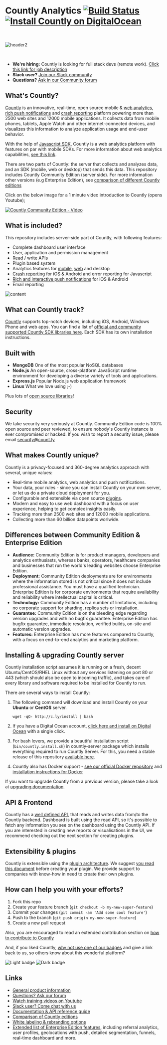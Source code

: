 
# Countly Analytics [![Build Status](https://api.travis-ci.org/Countly/countly-server.png?branch=master)](https://travis-ci.org/Countly/countly-server) [![Install Countly on DigitalOcean](http://do.count.ly/button.svg?v2)](http://do.count.ly)

<br/>

![header2](http://count.ly/wp-content/uploads/2017/09/github-image-update.png)

<br/>

* **We're hiring:** Countly is looking for full stack devs (remote work). [Click this link for job description](https://count.ly/full-stack-node-js-developer)
* **Slack user?** [Join our Slack community](http://slack.count.ly:3000/)
* **Questions?** [Ask in our Community forum](http://community.count.ly)

## What's Countly?
[Countly](http://count.ly) is an innovative, real-time, open source mobile & [web analytics](http://count.ly/web-analytics), [rich push notifications](http://count.ly/push-notifications) and [crash reporting](http://count.ly/crash-reports) platform powering more than 2500 web sites and 12000 mobile applications. It collects data from mobile phones, tablets, Apple Watch and other internet-connected devices, and visualizes this information to analyze application usage and end-user behavior. 

With the help of [Javascript SDK](http://github.com/countly/countly-sdk-web), Countly is a web analytics platform with features on par with mobile SDKs. For more information about web analytics capabilities, [see this link](http://count.ly/web-analytics).

There are two parts of Countly: the server that collects and analyzes data, and an SDK (mobile, web or desktop) that sends this data. This repository includes Countly Community Edition (server side). For more information other versions (e.g Enterprise Edition), see [comparison of different Countly editions](https://count.ly/compare)

Click on the below image for a 1 minute video introduction to Countly (opens Youtube);

[![Countly Community Edition - Video](https://count.ly/wp-content/uploads/2017/01/countly-ce-1min-video.png)](https://youtu.be/htKeh9bsZwA)


## What is included? 

This repository includes server-side part of Countly, with following features: 

* Complete dashboard user interface
* User, application and permission management
* Read / write APIs
* Plugin based system
* Analytics features for [mobile](http://count.ly/features), [web](http://count.ly/web-analytics) and desktop
* [Crash reporting](http://count.ly/crash-reports) for iOS & Android and error reporting for Javascript
* [Rich and interactive push notifications](http://count.ly/push-notifications) for iOS & Android
* Email reporting

![content](http://count.ly/wp-content/uploads/2017/05/all-grey.png)

## What can Countly track? 

[Countly](http://count.ly) supports top-notch devices, including iOS, Android, Windows Phone and web apps. You can find a list of [official and community supported Countly SDK libraries here](https://count.ly/resources/source/download-sdk). Each SDK has its own installation instructions.

## Built with 

* **MongoDB** One of the most popular NoSQL databases
* **Node.js** An open-source, cross-platform JavaScript runtime environment for developing a diverse variety of tools and applications.
* **Express.js** Popular Node.js web application framework 
* **Linux** What we love using ;-)

Plus lots of [open source libraries](http://resources.count.ly/docs/list-of-open-source-components-in-countly)!

## Security

We take security very seriously at Countly. Community Edition code is 100% open source and peer reviewed, to ensure nobody's Countly instance is ever compromised or hacked. If you wish to report a security issue, please email security@count.ly

## What makes Countly unique? 

Countly is a privacy-focused and 360-degree analytics approach with several, unique values:

* Real-time mobile analytics, web analytics and push notifications.
* Your data, your rules - since you can install Countly on your own server, or let us do a private cloud deployment for you.
* Configurable and extensible via open source [plugins](http://count.ly/plugins).
* Modern and easy to use web dashboard with a focus on user experience, helping to get complex insights easily.
* Tracking more than 2500 web sites and 12000 mobile applications.
* Collecting more than 60 billion datapoints worlwide.

## Differences between Community Edition & Enterprise Edition

* **Audience:** Community Edition is for product managers, developers and analytics enthusiasts, whereas banks, operators, healthcare companies and businesses that run the world's leading websites choose Enterprise Edition.
* **Deployment:** Community Edition deployments are for environments where the information stored is not critical since it does not include professional assistance. You must have a qualified technician. Enterprise Edition is for corporate environments that require availability and reliability where intellectual capital is critical.
* **Technology:** Community Edition has a number of limitations, including no corporate support for sharding, replica sets or installation.
* **Guarantee:** Community Edition is on the bleeding edge regarding version upgrades and with no bugfix guarantee. Enterprise Edition has bugfix guarantee, immediate resolution, verified builds, on-site and automatic version upgrades.
* **Features:** Enterprise Edition has more features compared to Countly, with a focus on end-to-end analytics and marketing platform.

## Installing & upgrading Countly server

Countly installation script assumes it is running on a fresh, decent Ubuntu/CentOS/RHEL Linux without any services listening on port 80 or 443 (which should also be open to incoming traffic), and takes care of every library and software required to be installed for Countly to run. 

There are several ways to install Countly: 

1. The following command will download and install Countly on your **Ubuntu** or **CentOS** server. 

    `wget -qO- http://c.ly/install | bash`

2. If you have a Digital Ocean account, [click here and install on Digital Ocean](http://do.count.ly) with a single click.

3. For bash lovers, we provide a beautiful installation script (`bin/countly.install.sh`) in countly-server package which installs everything required to run Countly Server. For this, you need a stable release of this repository [available here](https://github.com/Countly/countly-server/releases). 

4. Countly also has Docker support - [see our official Docker repository](https://registry.hub.docker.com/u/countly/countly-server/) and [installation instructions for Docker](http://resources.count.ly/docs/installing-countly-server)

If you want to upgrade Countly from a previous version, please take a look at [upgrading documentation](http://resources.count.ly/v1.0/docs/upgrading-countly-server).

## API & Frontend

Countly has a [well defined API](http://resources.count.ly), that reads and writes data from/to the Countly backend. Dashboard is built using the read API, so it's possible to fetch any information you see on the dashboard using the Countly API. If you are interested in creating new reports or visualisations in the UI, we recommend checking out the next section for creating plugins.

## Extensibility & plugins 

Countly is extensible using the [plugin architecture](http://count.ly/plugins). We suggest [you read this document](http://resources.count.ly/docs/plugins-development-introduction) before creating your plugin. We provide support to companies with know-how in need to create their own plugins.

## How can I help you with your efforts?

1. Fork this repo
2. Create your feature branch (`git checkout -b my-new-super-feature`)
3. Commit your changes (`git commit -am 'Add some cool feature'`)
4. Push to the branch (`git push origin my-new-super-feature`)
5. Create a new pull request

Also, you are encouraged to read an extended contribution section on [how to contribute to Countly](https://github.com/Countly/countly-server/blob/master/CONTRIBUTING.md)

And, if you liked Countly, [why not use one of our badges](https://count.ly/brand-assets/) and give a link back to us, so others know about this wonderful platform? 

![Light badge](https://count.ly/wp-content/uploads/2014/10/countly_badge_5.png)  ![Dark badge](https://count.ly/wp-content/uploads/2014/10/countly_badge_6.png)

## Links

* [General product information](http://count.ly/product)
* [Questions? Ask our forum](http://community.count.ly)
* [Watch training videos on Youtube](https://www.youtube.com/user/GoCountly)
* [Slack user? Come chat with us](http://slack.count.ly:3000)
* [Documentation & API reference guide](http://resources.count.ly)
* [Comparison of Countly editions](https://count.ly/compare)
* [White labeling & rebranding options](https://count.ly/whitelabel-analytics/)
* [Extended list of Enterprise Edition features](https://count.ly/enterprise-edition-features), including referral analytics, user profiles, geolocations with push, detailed segmentation, funnels, real-time dashboard and more.
